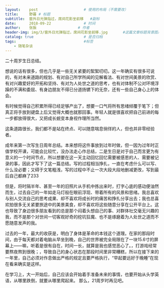 ```yaml
---
layout:    post   				    # 使用的布局（不需要改）
title:     野暮 # 标题 
subtitle:  窗外日光弹指过，席间花影坐前移   #副标
date:      2018-09-22 				# 时间
author:    张振					# 作者
header-img: img/3/窗外日光弹指过，席间花影坐前移.jpg       #这篇文章标题背景图片
catalog: true 						# 是否归档
tags:								#标签
    - 随笔杂谈
---
```


二十周岁生日总结。

想说的话有很多，但也几乎是一些无关紧要的絮絮叨叨。这一年确实有很多可说的，有对未来道路的规划、有对自己所学所闻的见解看法、有对世间美景的欣赏、有对兴趣爱好的开拓和坚持、有对为人处世之道的思考，也有对体制不公对环境浮躁的不满和委屈、有身边朋友不得已分道扬镳下的无奈，还有一些自己身心上的体会。

有时候觉得自己积累所得已经足够产出了，想要一口气将所有思绪倾覆于笔下；但真正将手放到键盘上后又觉得大概也就那回事。年轻人就是很喜欢把自己前进的每一步都放得很大，又把成长蜕变本身视作理所当然。

这条道路很长，我们都不是站在终点、可以随意喘息徜徉的人，但也并非零经验者。

成年来第一次写生日周年总结。本来想将这件事放到过年时做，但一因为过年时正值学校开课，可能会比较忙，没办法走心作总结，二是生日是对于自己而言更为有意义的一个时间节点，所以想要在这一天主动回忆回忆需要被感恩的人、需要被记录的事，因此才写下了这一篇总结。写的过程相当挣扎，一直在考虑什么可以写、什么没必要；又碍于文笔粗浅，写的过程中不止一次大段大段地删减更改，写到最后自己都麻了233

但是，将时隔半年、甚至一年的旧照片从手机中拣出来时，打字心底的感动便油然而生，过去自己的一年如走马灯般在眼前浮现、带着所有的风景和思绪。我总喜欢与别人交流自己的思考成果、却不喜欢将成长时的痛苦和挣扎分享出去；我也总喜欢拍很多无关紧要旅途中的美景美食，却不喜欢将这些随意分享在公开平台上。这也导致了身边很多朋友看到的总是那个闷着头想自己的事、对群体社交毫无兴趣的我，而不是那个对世间一切客观好奇的挖坑狂魔、也不是琢磨着为人处世之道而不愿随意发声的我。

过去的一年，最大的收获是，明白了身体是革命的本钱这个道理。在家的那段时间，由于每天都对着电脑从早坐到晚，自己的世界被完全局限在了一块15.6寸的屏幕上——嘛，听着是很有自在，时间一长，就算是我也感觉恶心了。，打游戏经常要熬夜熬到很晚；，导致自己的身心状态在那段时间里非常糟糕，所以在接下来的一年里，自己必须对作息做出严格的规定且要严格执行，“早起要远好于晚睡”在现在看来确实是这样。

在学习上，大一开始后，自己应该会开始着手准备未来的事情，也要开始从头学英语，从哪里跌倒，就要从哪里爬起来。
那么，21周岁时再见吧。
